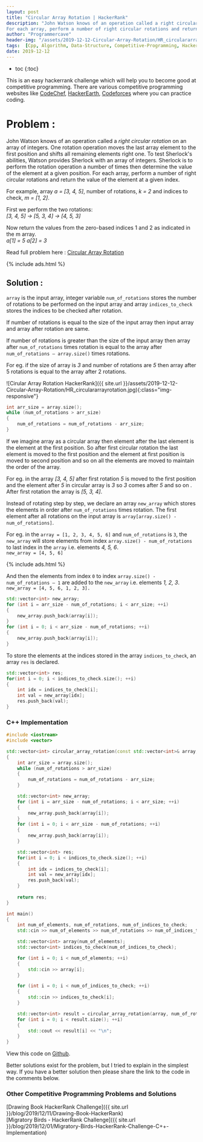 ```yaml
---
layout: post
title: "Circular Array Rotation | HackerRank"
description: "John Watson knows of an operation called a right circular rotation on an array of integers. One rotation operation moves the last array element to the first position and shifts all remaining elements right one. To test Sherlock's abilities, Watson provides Sherlock with an array of integers. Sherlock is to perform the rotation operation a number of times then determine the value of the element at a given position.
For each array, perform a number of right circular rotations and return the value of the element at a given index."
author: "Programmercave"
header-img: "/assets/2019-12-12-Circular-Array-Rotation/HR_circulararrayrotation.jpg"
tags:  [Cpp, Algorithm, Data-Structure, Competitive-Programming, Hackerrank]
date: 2019-12-12
---
```

* toc
{:toc}

This is an easy hackerrank challenge which will help you to become good at competitive programming. There are various competitive programming websites like [CodeChef](https://www.codechef.com/), [HackerEarth](https://www.hackerearth.com/challenges/), [Codeforces](https://codeforces.com/) where you can practice coding.

<h1>Problem :</h1>

John Watson knows of an operation called a *right circular rotation* on an array of integers. One rotation operation moves the last array element to the first position and shifts all remaining elements right one. To test Sherlock's abilities, Watson provides Sherlock with an array of integers. Sherlock is to perform the rotation operation a number of times then determine the value of the element at a given position.
For each array, perform a number of right circular rotations and return the value of the element at a given index.

For example, array *a = [3, 4, 5]*, number of rotations, *k = 2* and indices to check, *m = [1, 2]*. 

First we perform the two rotations: <br/>
*[3, 4, 5] → [5, 3, 4] → [4, 5, 3]*

Now return the values from the zero-based indices 1 and 2 as indicated in the m array.<br/>
*a[1] = 5*
*a[2] = 3*

Read full problem here : [Circular Array Rotation](https://www.hackerrank.com/challenges/circular-array-rotation/problem)

{% include ads.html %}<br/>

<h2>Solution : </h2>

`array` is the input array, integer variable `num_of_rotations` stores the number of rotations to be performed on the input array and array `indices_to_check` stores the indices to be checked after rotation.

If number of rotations is equal to the size of the input array then input array and array after rotation are same.

If number of rotations is greater than the size of the input array then array after `num_of_rotations` times rotation is equal to the array after `num_of_rotations – array.size()` times rotations.

For eg. if the size of array is *3* and number of rotations are *5* then array after 5 rotations is equal to the array after 2 rotations.

![Cirular Array Rotation HackerRank]({{ site.url }}/assets/2019-12-12-Circular-Array-Rotation/HR_circulararrayrotation.jpg){:class="img-responsive"}

```cpp
int arr_size = array.size();
while (num_of_rotations > arr_size)
{
    num_of_rotations = num_of_rotations - arr_size;
}
```

If we imagine array as a circular array then element after the last element is the element at the first position. So after first circular rotation the last element is moved to the first position and the element at first position is moved to second position and so on all the elements are moved to maintain the order of the array.

For eg. in the array *[3, 4, 5]* after first rotation *5* is moved to the first position and the element after *5* in circular array is *3* so *3* comes after *5* and so on . After first rotation the array is *[5, 3, 4]*.

Instead of rotating step by step, we declare an array `new_array` which stores the elements in order after `num_of_rotations` times rotation. The first element after all rotations on the input array is `array[array.size() - num_of_rotations]`.

For eg. in the `array = [1, 2, 3, 4, 5, 6]` and `num_of_rotations` is `3`, the `new_array` will store elements from index `array.size() - num_of_rotations` to last index in the `array` i.e. elements *4, 5, 6*.<br/>
`new_array = [4, 5, 6]`

{% include ads.html %}<br/>

And then the elements from index `0` to index `array.size() - num_of_rotations – 1` are added to the `new_array` i.e. elements *1, 2, 3*.<br/>
`new_array = [4, 5, 6, 1, 2, 3].`

```cpp
std::vector<int> new_array;
for (int i = arr_size - num_of_rotations; i < arr_size; ++i)
{
    new_array.push_back(array[i]);
}
for (int i = 0; i < arr_size - num_of_rotations; ++i)
{
    new_array.push_back(array[i]);
}
```

To store the elements at the indices stored in the array `indices_to_check`, an array `res` is declared.

```cpp
std::vector<int> res;
for(int i = 0; i < indices_to_check.size(); ++i)
{
    int idx = indices_to_check[i];
    int val = new_array[idx];
    res.push_back(val);
}
```

<h3>C++ Implementation</h3>

```cpp
#include <iostream>
#include <vector>

std::vector<int> circular_array_rotation(const std::vector<int>& array, int num_of_rotations, const std::vector<int>& indices_to_check) 
{
    int arr_size = array.size();
    while (num_of_rotations > arr_size)
    {
        num_of_rotations = num_of_rotations - arr_size;
    }

    std::vector<int> new_array;
    for (int i = arr_size - num_of_rotations; i < arr_size; ++i)
    {
        new_array.push_back(array[i]);
    }
    for (int i = 0; i < arr_size - num_of_rotations; ++i)
    {
        new_array.push_back(array[i]);
    }

    std::vector<int> res;
    for(int i = 0; i < indices_to_check.size(); ++i)
    {
        int idx = indices_to_check[i];
        int val = new_array[idx];
        res.push_back(val);
    }
   
    return res;
}

int main()
{
    int num_of_elements, num_of_rotations, num_of_indices_to_check;
    std::cin >> num_of_elements >> num_of_rotations >> num_of_indices_to_check;

    std::vector<int> array(num_of_elements);
    std::vector<int> indices_to_check(num_of_indices_to_check);

    for (int i = 0; i < num_of_elements; ++i)
    {
        std::cin >> array[i];
    }    

    for (int i = 0; i < num_of_indices_to_check; ++i)
    {
        std::cin >> indices_to_check[i];
    }

    std::vector<int> result = circular_array_rotation(array, num_of_rotations, indices_to_check);
    for (int i = 0; i < result.size(); ++i)
    {
        std::cout << result[i] << "\n";
    }
}
```

View this code on [Github](https://github.com/{{site.github_username}}/Competitive-Programming/blob/master/Hackerrank/Circular_Array_Rotation.cpp).


Better solutions exist for the problem, but I tried to explain in the simplest way. If you have a better solution then please share the link to the code in the comments below.

<h3>Other Competitive Programming Problems and Solutions</h3>
[Drawing Book HackerRank Challenge]({{ site.url }}/blog/2019/12/11/Drawing-Book-HackerRank)<br/>
[Migratory Birds - HackerRank Challenge]({{ site.url }}/blog/2019/12/01/Migratory-Birds-HackerRank-Challenge-C++-Implementation)<br/>

